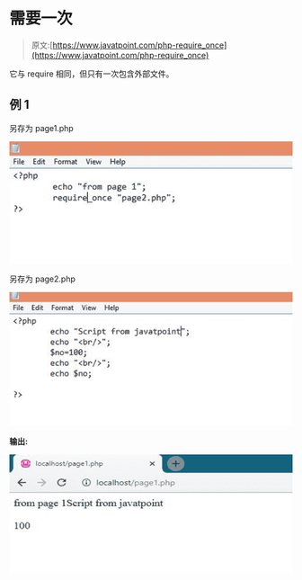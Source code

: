 # 需要一次

> 原文:[https://www.javatpoint.com/php-require_once](https://www.javatpoint.com/php-require_once)

它与 require 相同，但只有一次包含外部文件。

## 例 1

另存为 page1.php

![PHP require_once](img/208f41e024c31423cf2ac2cf38e35ac0.png)

另存为 page2.php

![PHP require_once](img/404e69bbda5b0afcda3bf43a7cff65a1.png)

**输出:**

![PHP require_once](img/89a0d727dd0fe30d2f10cf7b2e0e8aff.png)